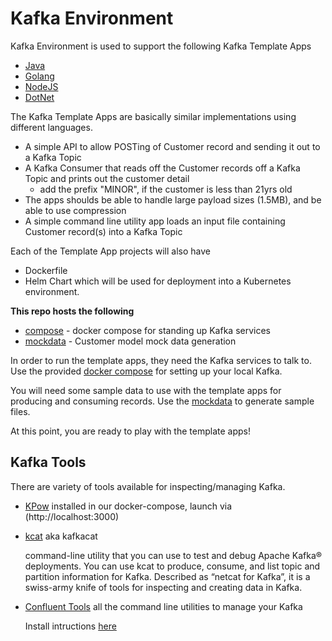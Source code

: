 # Kafka Environment

Kafka Environment is used to support the following Kafka Template Apps
- [Java](../kafka-java-template)
- [Golang](../kafka-go-template)
- [NodeJS](../kafka-node-template)
- [DotNet](../kafka-dotnet-template)

The Kafka Template Apps are basically similar implementations using different languages.  
- A simple API to allow POSTing of Customer record and sending it out to a Kafka Topic
- A Kafka Consumer that reads off the Customer records off a Kafka Topic and prints out the customer detail
  - add the prefix "MINOR", if the customer is less than 21yrs old
- The apps shoulds be able to handle large payload sizes (1.5MB), and be able to use compression
- A simple command line utility app loads an input file containing Customer record(s) into a Kafka Topic

Each of the Template App projects will also have
- Dockerfile
- Helm Chart
which will be used for deployment into a Kubernetes environment.


**This repo hosts the following**
- [compose](./compose/) - docker compose for standing up Kafka services
- [mockdata](./mockdata/) - Customer model mock data generation

In order to run the template apps, they need the Kafka services to talk to. Use the provided [docker compose](./compose/) for setting up your local Kafka.

You will need some sample data to use with the template apps for producing and consuming records.  Use the [mockdata](./mockdata/) to generate sample files.

At this point, you are ready to play with the template apps!

## Kafka Tools

There are variety of tools available for inspecting/managing Kafka.  
- [KPow](https://kpow.io/) installed in our docker-compose, launch via (http://localhost:3000)
- [kcat](https://docs.confluent.io/platform/current/app-development/kafkacat-usage.html) aka kafkacat
  
  command-line utility that you can use to test and debug Apache Kafka® deployments. You can use kcat to produce, consume, and list topic and partition information for Kafka. Described as “netcat for Kafka”, it is a swiss-army knife of tools for inspecting and creating data in Kafka.

- [Confluent Tools](https://docs.confluent.io/platform/current/installation/cli-reference.html) all the command line utilities to manage your Kafka

  Install intructions [here](https://docs.confluent.io/platform/current/installation/installing_cp/zip-tar.html#install-cp-using-zip-and-tar-archives)